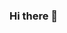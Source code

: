 ### Hi there 👋

<!--
**GillyRabutTsurwa/GillyRabutTsurwa** is a ✨ _special_ ✨ repository because its `README.md` (this file) appears on your GitHub profile.


- 🔭 I’m currently working on ... it's a secret
- 🌱 I’m currently learning Vue
- 👯 I’m looking to collaborate on ...
- 🤔 I’m looking for help with React
- 💬 Ask me about ...
- 📫 How to reach me: ...
- ⚡ Fun fact: ...
